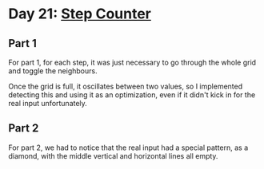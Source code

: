 # Day 21: [Step Counter](https://adventofcode.com/2023/day/21)

## Part 1

For part 1, for each step, it was just necessary to go through the whole grid and toggle the neighbours.

Once the grid is full, it oscillates between two values, so I implemented detecting this and using it as an optimization, even if it didn't kick in for the real input unfortunately.

## Part 2

For part 2, we had to notice that the real input had a special pattern, as a diamond, with the middle vertical and horizontal lines all empty.
